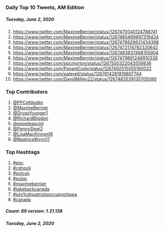 ### Daily Top 10 Tweets, AM Edition
##### Tuesday, June 2, 2020
 1) https://www.twitter.com/MaximeBernier/status/1267470040124788741
 2) https://www.twitter.com/MaximeBernier/status/1267485499897319424
 3) https://www.twitter.com/MaximeBernier/status/1267476929621434368
 4) https://www.twitter.com/MaximeBernier/status/1267472174782320642
 5) https://www.twitter.com/MaximeBernier/status/1267483837468155904
 6) https://www.twitter.com/MaximeBernier/status/1267479891248910336
 7) https://www.twitter.com/ppcmorton/status/1267550322043559936
 8) https://www.twitter.com/PayantCody/status/1267492515055190022
 9) https://www.twitter.com/palevell/status/1267614281819807744
10) https://www.twitter.com/DavidMilley22/status/1267483539135705090

### Top Contributors
  1) [@PPCpfdsddo](https://www.twitter.com/PPCpfdsddo)
  2) [@MaximeBernier](https://www.twitter.com/MaximeBernier)
  3) [@DryasYounger1](https://www.twitter.com/DryasYounger1)
  4) [@RichardBligdon](https://www.twitter.com/RichardBligdon)
  5) [@peoplespcml](https://www.twitter.com/peoplespcml)
  6) [@PennySteel2](https://www.twitter.com/PennySteel2)
  7) [@LisaMacKinnon16](https://www.twitter.com/LisaMacKinnon16)
  8) [@BeatriceWynn17](https://www.twitter.com/BeatriceWynn17)


### Top Hashtags

  1) [#ppc](https://www.twitter.com/hashtag/ppc)
  2) [#cdnpoli](https://www.twitter.com/hashtag/cdnpoli)
  3) [#polcan](https://www.twitter.com/hashtag/polcan)
  4) [#polqc](https://www.twitter.com/hashtag/polqc)
  5) [#maximebernier](https://www.twitter.com/hashtag/maximebernier)
  6) [#takebackcanada](https://www.twitter.com/hashtag/takebackcanada)
  7) [#july1cdnpatriotsoccupyottawa](https://www.twitter.com/hashtag/july1cdnpatriotsoccupyottawa)
  8) [#canada](https://www.twitter.com/hashtag/canada)

##### Count: 89	version: 1.21.138
##### Tuesday, June 2, 2020

